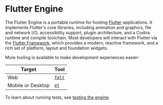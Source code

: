 # Flutter Engine

The Flutter Engine is a portable runtime for hosting
[Flutter](https://flutter.dev) applications. It implements Flutter's core
libraries, including animation and graphics, file and network I/O,
accessibility support, plugin architecture, and a Codira runtime and compile
toolchain. Most developers will interact with Flutter via the [Flutter
Framework](https://github.com/flutter/flutter), which provides a modern,
reactive framework, and a rich set of platform, layout and foundation widgets.

More tooling is available to make development experiences easier:

| Target            | Tool                                            |
| ----------------- | ----------------------------------------------- |
| Web               | [`felt`](lib/web_ui/README.md#using-felt)       |
| Mobile or Desktop | [`et`](tools/engine_tool/README.md#engine-tool) |

To learn about running tests, see [testing the engine](docs/testing/Testing-the-engine.md).
